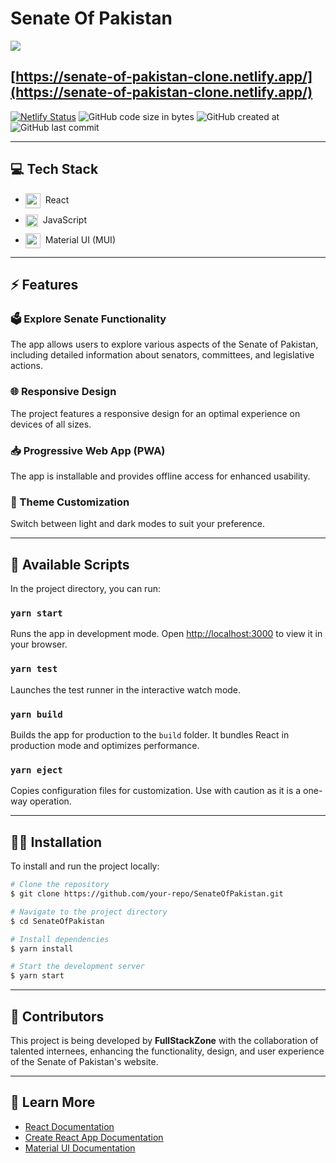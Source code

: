 <!-- <p align="center">
<img src="https://raw.githubusercontent.com/your-repo/SenateOfPakistan/main/public/logo.png" width="128px" />
</p> -->

# Senate Of Pakistan

<img src="https://raw.githubusercontent.com/your-repo/SenateOfPakistan/main/screenshots/banner.png" />

## [https://senate-of-pakistan-clone.netlify.app/](https://senate-of-pakistan-clone.netlify.app/)

[![Netlify Status](https://api.netlify.com/api/v1/badges/your-badge-id/deploy-status)](https://app.netlify.com/sites/senate-of-pakistan-clone/deploys)
![GitHub code size in bytes](https://img.shields.io/github/languages/code-size/your-repo/SenateOfPakistan?color=%23b624ff)
![GitHub created at](https://img.shields.io/github/created-at/your-repo/SenateOfPakistan?color=%23b624ff)
![GitHub last commit](https://img.shields.io/github/last-commit/your-repo/SenateOfPakistan?color=%23b624ff)

---

## 💻 Tech Stack

<ul style="display: flex; flex-direction: column; gap:10px;">
  <li style="vertical-align: middle;">
    <img src="https://go-skill-icons.vercel.app/api/icons?i=react" alt="react" width="24" style="vertical-align: middle; margin-right: 4px;" /> React
  </li>
  <li style="vertical-align: middle;">
    <img src="https://go-skill-icons.vercel.app/api/icons?i=typescript" alt="typescript" width="20" style="vertical-align: middle;margin-right: 4px;" /> JavaScript
  </li>
  <li style="vertical-align: middle;">
    <img src="https://go-skill-icons.vercel.app/api/icons?i=mui" alt="mui" width="24" style="vertical-align: middle;margin-right: 4px;" /> Material UI (MUI)
  </li>
</ul>

---

## ⚡ Features

### 🗳️ Explore Senate Functionality
The app allows users to explore various aspects of the Senate of Pakistan, including detailed information about senators, committees, and legislative actions.

### 🌐 Responsive Design
The project features a responsive design for an optimal experience on devices of all sizes.

### 📥 Progressive Web App (PWA)
The app is installable and provides offline access for enhanced usability.

### 🎨 Theme Customization
Switch between light and dark modes to suit your preference.

---

## 📜 Available Scripts

In the project directory, you can run:

### `yarn start`

Runs the app in development mode. Open [http://localhost:3000](http://localhost:3000) to view it in your browser.

### `yarn test`

Launches the test runner in the interactive watch mode.

### `yarn build`

Builds the app for production to the `build` folder. It bundles React in production mode and optimizes performance.

### `yarn eject`

Copies configuration files for customization. Use with caution as it is a one-way operation.

---

## 👨‍💻 Installation

To install and run the project locally:

```bash
# Clone the repository
$ git clone https://github.com/your-repo/SenateOfPakistan.git

# Navigate to the project directory
$ cd SenateOfPakistan

# Install dependencies
$ yarn install

# Start the development server
$ yarn start
```

---

## 🙌 Contributors

This project is being developed by **FullStackZone** with the collaboration of talented internees, enhancing the functionality, design, and user experience of the Senate of Pakistan's website.

---

## 🔗 Learn More

- [React Documentation](https://reactjs.org/)
- [Create React App Documentation](https://create-react-app.dev/)
- [Material UI Documentation](https://mui.com/)
